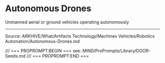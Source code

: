 # Autonomous Drones

Unmanned aerial or ground vehicles operating autonomously

---
Source: ARKHIVE/What/Artifacts Technology/Machines Vehicles/Robotics Automation/Autonomous-Drones.md

/// === PROPROMPT:BEGIN ===
see: MIND/ProPrompts/Library/DOOR-Seeds.md
/// === PROPROMPT:END ===
